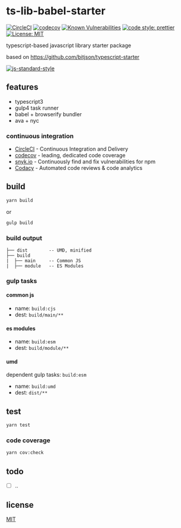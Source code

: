 # ts-lib-babel-starter

[![CircleCI](https://circleci.com/gh/Euiyeon/ts-lib-babel-starter.svg?style=svg)](https://circleci.com/gh/Euiyeon/ts-lib-babel-starter)
[![codecov](https://codecov.io/gh/Euiyeon/ts-lib-babel-starter/branch/master/graph/badge.svg)](https://codecov.io/gh/Euiyeon/ts-lib-babel-starter)
[![Known Vulnerabilities](https://snyk.io//test/github/Euiyeon//ts-lib-babel-starter/badge.svg?targetFile=package.json)](https://snyk.io//test/github/Euiyeon//ts-lib-babel-starter?targetFile=package.json)
[![code style: prettier](https://img.shields.io/badge/code_style-prettier-ff69b4.svg)](https://github.com/prettier/prettier)
[![License: MIT](https://img.shields.io/badge/License-MIT-yellow.svg)](https://opensource.org/licenses/MIT)

typescript-based javascript library starter package

based on <https://github.com/bitjson/typescript-starter>

[![js-standard-style](https://cdn.rawgit.com/standard/standard/master/badge.svg)](http://standardjs.com)

## features

* typescript3
* gulp4 task runner
* babel + browserify bundler
* ava + nyc

### continuous integration

* [CircleCI](https://circleci.com) - Continuous Integration and Delivery
* [codecov](https://codecov.io) - leading, dedicated code coverage
* [snyk.io](https://snyk.io) - Continuously find and fix vulnerabilities for npm
* [Codacy](https://www.codacy.com) - Automated code reviews & code analytics

## build

```sh
yarn build
```
or
```sh
gulp build
```

### build output

```plain
├── dist        -- UMD, minified
├── build
|  ├── main     -- Common JS
|  ├── module   -- ES Modules
```

### gulp tasks

#### common js

* name: `build:cjs`
* dest: `build/main/**`

#### es modules

* name: `build:esm`
* dest: `build/module/**`

#### umd

dependent gulp tasks: `build:esm`

* name: `build:umd`
* dest: `dist/**`

## test

```sh
yarn test
```

### code coverage

```sh
yarn cov:check
```

## todo
* [ ] ..
    
## license

[MIT](./LICENSE)
